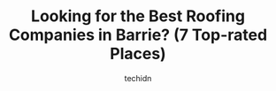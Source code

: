 ---
layout: ampstory
image: https://i0.wp.com/www.auto.or.id/wp-content/uploads/2023/06/aqwa-building-solutions-0-barrie-1686325653.jpeg?resize=640,853
author: techidn
featured: false
description: Barrie, Ontario, Canada is a haven for Roofing Companies enthusiasts, boasting an impressive array of 7 top-notch establishments. Whether youre a seasoned connoisseur or simply curious to e
title: Looking for the Best Roofing Companies in Barrie? (7 Top-rated Places)
cover:
   title: Looking for the Best Roofing Companies in Barrie? (7 Top-rated Places)
   subtitle: AUTO.OR.ID
   background: https://www.auto.or.id/wp-content/uploads/2023/06/aqwa-building-solutions-0-barrie-1686325653.jpeg

pages: 
 - layout: thirds
   top: <h1>#1 Sapphire Roofing</h1>
   bottom: "<p>Sapphire Roofing Inc. installed a roof at our property in 2017 and they did not install it correctly. They left nails and shingles all over our property and never came ba</p>"
   background: https://www.auto.or.id/wp-content/uploads/2023/06/aqwa-building-solutions-1-barrie-1686325655.jpeg
   backgroundblur: true
 - layout: thirds
   top: <h1>#2 JN Roofing and Contracting.</h1>
   bottom: "<p>15 Cedar Pointe Dr Unit 6, Barrie, ON L4N 5R7, Canada</p>"
   background: https://www.auto.or.id/wp-content/uploads/2023/06/aqwa-building-solutions-2-barrie-1686325656.jpeg
   cta:
      link: https://www.auto.or.id/looking-for-the-best-roofing-companies-in-barrie-7-top-rated-places/
      text: Looking for the Best Roofing Companies in Barrie? (7 Top-rated Places)
 - layout: thirds
   top: <h1>#3 Ainger Roofing</h1>
   bottom: "<p>12 Parkway Pl, Barrie, ON L4M 4Z1, Canada</p>"
   background: https://images.unsplash.com/photo-1629935643068-f5b616b00655?ixlib=rb-4.0.3&ixid=MnwxMjA3fDB8MHxwaG90by1wYWdlfHx8fGVufDB8fHx8&auto=format&fit=crop&w=640&h=853&q=80
   cta:
      link: https://www.auto.or.id/looking-for-the-best-roofing-companies-in-barrie-7-top-rated-places/
      text: Looking for the Best Roofing Companies in Barrie? (7 Top-rated Places)
 - layout: thirds
   top: <h1>#4 GoldHill Roofing</h1>
   bottom: "<p>526 Welham Rd Unit 1, Barrie, ON L4N 8Z7, Canada</p>"
   background: https://images.unsplash.com/photo-1621615645943-6948d5288720?ixlib=rb-4.0.3&ixid=MnwxMjA3fDB8MHxwaG90by1wYWdlfHx8fGVufDB8fHx8&auto=format&fit=crop&w=640&h=853&q=80
   cta:
      link: https://www.auto.or.id/looking-for-the-best-roofing-companies-in-barrie-7-top-rated-places/
      text: Looking for the Best Roofing Companies in Barrie? (7 Top-rated Places)
 - layout: thirds
   top: <h1>#5 Jin Li Roofing INC</h1>
   bottom: "<p>238 Cardinal St, Barrie, ON L4M 6G9, Canada</p>"
   background: https://images.unsplash.com/photo-1632338962846-8319d1e4c0e0?ixlib=rb-4.0.3&ixid=MnwxMjA3fDB8MHxwaG90by1wYWdlfHx8fGVufDB8fHx8&auto=format&fit=crop&w=640&h=853&q=80
   cta:
      link: https://www.auto.or.id/looking-for-the-best-roofing-companies-in-barrie-7-top-rated-places/
      text: Looking for the Best Roofing Companies in Barrie? (7 Top-rated Places)
 - layout: thirds
   top: <h1>#6 Advanced Roof Solutions</h1>
   bottom: "<p>192 Tiffin St Unit #2, Barrie, ON L4N 2N4, Canada</p>"
   background: https://images.unsplash.com/photo-1580151297944-7c4cedd0c5b2?ixlib=rb-4.0.3&ixid=MnwxMjA3fDB8MHxwaG90by1wYWdlfHx8fGVufDB8fHx8&auto=format&fit=crop&w=640&h=853&q=80
   cta:
      link: https://www.auto.or.id/looking-for-the-best-roofing-companies-in-barrie-7-top-rated-places/
      text: Looking for the Best Roofing Companies in Barrie? (7 Top-rated Places)
 - layout: thirds
   top: <h1>#7 AK Enterprises Roofing</h1>
   bottom: "<p>164 Innisfil St unit 305, Barrie, ON L4N 3E7, Canada</p>"
   background: https://images.unsplash.com/photo-1570730325943-d6cc45ec31b2?ixlib=rb-4.0.3&ixid=MnwxMjA3fDB8MHxwaG90by1wYWdlfHx8fGVufDB8fHx8&auto=format&fit=crop&w=640&h=853&q=80
   cta:
      link: https://www.auto.or.id/looking-for-the-best-roofing-companies-in-barrie-7-top-rated-places/
      text: Looking for the Best Roofing Companies in Barrie? (7 Top-rated Places)
 - layout: thirds
   middle: Continue reading...
   background: https://images.unsplash.com/photo-1508051258-1607bf9363da?ixlib=rb-4.0.3&ixid=MnwxMjA3fDB8MHxwaG90by1wYWdlfHx8fGVufDB8fHx8&auto=format&fit=crop&w=640&h=853&q=80
   cta:
      link: https://www.auto.or.id/looking-for-the-best-roofing-companies-in-barrie-7-top-rated-places/
      text: Looking for the Best Roofing Companies in Barrie? (7 Top-rated Places)

---